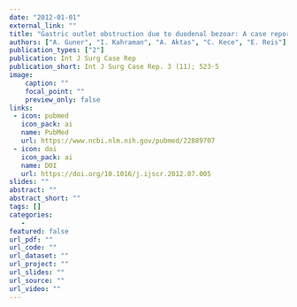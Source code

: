 ```yaml
---
date: "2012-01-01"
external_link: ""
title: "Gastric outlet obstruction due to duodenal bezoar: A case report"
authors: ["A. Guner", "I. Kahraman", "A. Aktas", "C. Kece", "E. Reis"]
publication_types: ["2"]
publication: Int J Surg Case Rep
publication_short: Int J Surg Case Rep. 3 (11); 523-5
image:
    caption: ""
    focal_point: ""
    preview_only: false
links:
 - icon: pubmed
   icon_pack: ai
   name: PubMed
   url: https://www.ncbi.nlm.nih.gov/pubmed/22889707
 - icon: doi
   icon_pack: ai
   name: DOI
   url: https://doi.org/10.1016/j.ijscr.2012.07.005
slides: ""
abstract: ""
abstract_short: ""
tags: []
categories: 
   - 
featured: false
url_pdf: ""
url_code: ""
url_dataset: ""
url_project: ""
url_slides: ""
url_source: ""
url_video: ""
---
```

